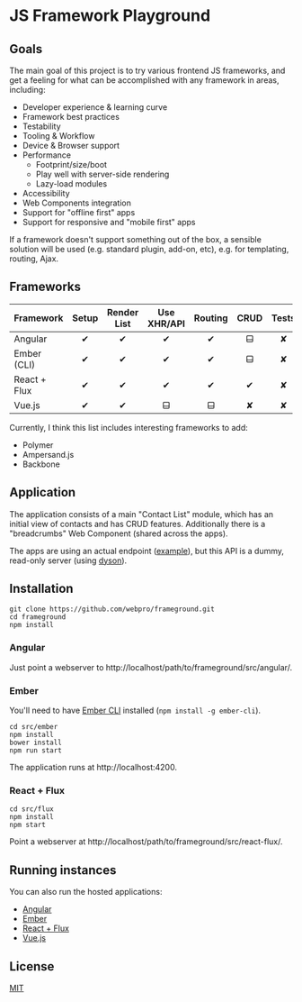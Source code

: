 # JS Framework Playground

## Goals

The main goal of this project is to try various frontend JS frameworks, and get a feeling for what can be accomplished with any framework in areas, including:

* Developer experience & learning curve
* Framework best practices
* Testability
* Tooling & Workflow
* Device & Browser support
* Performance
    * Footprint/size/boot
    * Play well with server-side rendering
    * Lazy-load modules
* Accessibility
* Web Components integration
* Support for "offline first" apps
* Support for responsive and "mobile first" apps

If a framework doesn't support something out of the box, a sensible solution will be used (e.g. standard plugin, add-on, etc), e.g. for templating, routing, Ajax.

## Frameworks

Framework | Setup | Render List | Use XHR/API | Routing | CRUD | Tests
:--|:-:|:-:|:-:|:-:|:-:|:-:
Angular | ✔︎ | ✔︎ | ✔︎ | ✔︎ | ⬓ | ✘
Ember (CLI) | ✔︎ | ✔︎ | ✔︎ | ✔︎ | ⬓ | ✘
React + Flux | ✔︎ | ✔︎ | ✔︎ | ✔︎ | ✔︎ | ✘
Vue.js | ✔︎ | ✔︎ | ⬓ | ⬓ | ✘ | ✘

Currently, I think this list includes interesting frameworks to add:

* Polymer
* Ampersand.js
* Backbone

## Application

The application consists of a main "Contact List" module, which has an initial view of contacts and has CRUD features. Additionally there is a "breadcrumbs" Web Component (shared across the apps).

The apps are using an actual endpoint ([example](http://frameground.webpro.nl/contacts)), but this API is a dummy, read-only server (using [dyson](http://webpro.github.io/dyson/)).

## Installation

    git clone https://github.com/webpro/frameground.git
    cd frameground
    npm install

### Angular
    
Just point a webserver to http://localhost/path/to/frameground/src/angular/.

### Ember

You'll need to have [Ember CLI](http://www.ember-cli.com/) installed (`npm install -g ember-cli`).

    cd src/ember
    npm install
    bower install
    npm run start

The application runs at http://localhost:4200.

### React + Flux

    cd src/flux
    npm install
    npm start

Point a webserver at http://localhost/path/to/frameground/src/react-flux/.

## Running instances

You can also run the hosted applications:

* [Angular](http://webpro.github.io/frameground/src/angular/)
* [Ember](http://webpro.github.io/frameground/src/ember/dist/)
* [React + Flux](http://webpro.github.io/frameground/src/react-flux/)
* [Vue.js](http://webpro.github.io/frameground/src/vue/)

## License

[MIT](http://webpro.mit-license.org/)
